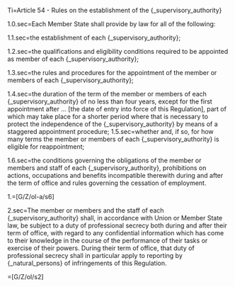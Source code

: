 Ti=Article 54 - Rules on the establishment of the {_supervisory_authority}

1.0.sec=Each Member State shall provide by law for all of the following:

1.1.sec=the establishment of each {_supervisory_authority};

1.2.sec=the qualifications and eligibility conditions required to be appointed as member of each {_supervisory_authority};

1.3.sec=the rules and procedures for the appointment of the member or members of each {_supervisory_authority};

1.4.sec=the duration of the term of the member or members of each {_supervisory_authority} of no less than four years, except for the first appointment after … [the date of entry into force of this Regulation], part of which may take place for a shorter period where that is necessary to protect the independence of the {_supervisory_authority} by means of a staggered appointment procedure;
1.5.sec=whether and, if so, for how many terms the member or members of each {_supervisory_authority} is eligible for reappointment;

1.6.sec=the conditions governing the obligations of the member or members and staff of each {_supervisory_authority}, prohibitions on actions, occupations and benefits incompatible therewith during and after the term of office and rules governing the cessation of employment.

1.=[G/Z/ol-a/s6]

2.sec=The member or members and the staff of each {_supervisory_authority} shall, in accordance with Union or Member State law, be subject to a duty of professional secrecy both during and after their term of office, with regard to any confidential information which has come to their knowledge in the course of the performance of their tasks or exercise of their powers. During their term of office, that duty of professional secrecy shall in particular apply to reporting by {_natural_persons} of infringements of this Regulation.

=[G/Z/ol/s2]
